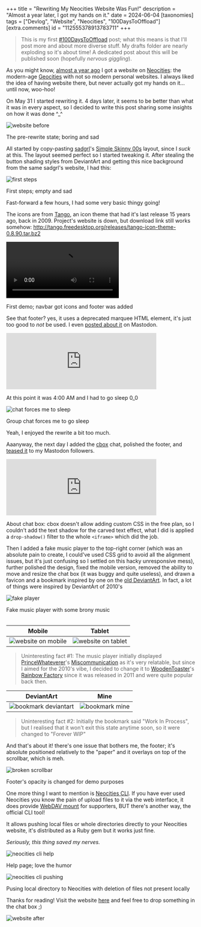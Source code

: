 +++
title = "Rewriting My Neocities Website Was Fun!"
description = "Almost a year later, I got my hands on it."
date = 2024-06-04
[taxonomies]
tags = ["Devlog", "Website", "Neocities", "100DaysToOffload"]
[extra.comments]
id = "112555378913783711"
+++

> This is my first [#100DaysToOffload](https://100daystooffload.com) post; what this means is that I'll post more and about more diverse stuff. My drafts folder are nearly exploding so it's about time! A dedicated post about this will be published soon (hopefully _nervous giggling_).

As you might know, [almost a year ago](@/blog/site-and-blog-devlog/index.md) I got a website on [Neocities](https://neocities.org): the modern-age [Geocities](https://en.wikipedia.org/wiki/GeoCities) with not so modern personal websites. I always liked the idea of having website there, but never actually got my hands on it... until now, woo-hoo!

On May 31 I started rewriting it. 4 days later, it seems to be better than what it was in every aspect, so I decided to write this post sharing some insights on how it was done ^\_^

![website before](website-before.png)
<figcaption>The pre-rewrite state; boring and sad</figcaption>

All started by copy-pasting [sadgrl](https://goblin-heart.net/sadgrl/)'s [Simple Skinny 00s](https://codepen.io/sadness97/pen/mdXjExq) layout, since I _suck_ at this. The layout seemed perfect so I started tweaking it. After stealing the button shading styles from DeviantArt and getting this nice background from the same sadgrl's website, I had this:

![first steps](first-steps.png)
<figcaption>First steps; empty and sad</figcaption>

Fast-forward a few hours, I had some very basic thingy going!

The icons are from [Tango](https://en.wikipedia.org/wiki/Tango_Desktop_Project), an icon theme that had it's last release 15 years ago, back in 2009. Project's website is down, but download link still works somehow: <http://tango.freedesktop.org/releases/tango-icon-theme-0.8.90.tar.bz2>

<video alt="first demo" controls src="first-demo.webm"></video>
<figcaption>First demo; navbar got icons and footer was added</figcaption>

See that footer? yes, it uses a deprecated marquee HTML element, it's just too good to _not_ be used. I even [posted about it](https://vmst.io/@daudix/112532737670738850) on Mastodon.

<iframe src="https://vmst.io/@daudix/112532737670738850/embed" class="mastodon-embed" style="max-width: 100%; border: 0" width="400" allowfullscreen="allowfullscreen"></iframe><script src="https://assets.vmst.io/embed.js" async="async"></script>

At this point it was 4:00 AM and I had to go sleep 0_0

![chat forces me to sleep](chat-forces-me-to-sleep.png)
<figcaption>Group chat forces me to go sleep</figcaption>

Yeah, I enjoyed the rewrite a bit too much.

Aaanyway, the next day I added the [cbox](https://www.cbox.ws) chat, polished the footer, and [teased it](https://vmst.io/@daudix/112533590357822496) to my Mastodon followers.

<iframe src="https://vmst.io/@daudix/112533590357822496/embed" class="mastodon-embed" style="max-width: 100%; border: 0" width="400" allowfullscreen="allowfullscreen"></iframe><script src="https://assets.vmst.io/embed.js" async="async"></script>

About chat box: cbox doesn't allow adding custom CSS in the free plan, so I couldn't add the text shadow for the carved text effect, what I did is applied a `drop-shadow()` filter to the whole `<iframe>` which did the job.

Then I added a fake music player to the top-right corner (which was an absolute pain to create, I could've used CSS grid to avoid all the alignment issues, but it's just confusing so I settled on this hacky unresponsive mess), further polished the design, fixed the mobile version, removed the ability to move and resize the chat box (it was buggy and quite useless), and drawn a favicon and a bookmark inspired by one on the [old DeviantArt](https://web.archive.org/web/20131126002716/http://www.deviantart.com/). In fact, a lot of things were inspired by DeviantArt of 2010's

![fake player](fake-player.png)
<figcaption>Fake music player with some brony music</figcaption>
<br />

| Mobile                                      | Tablet                                      |
| ------------------------------------------- | ------------------------------------------- |
| ![website on mobile](website-on-mobile.png) | ![website on tablet](website-on-tablet.png) |

> Uninteresting fact #1: The music player initially displayed [PrinceWhateverer](https://www.youtube.com/@princewhateverer)'s [Miscommunication](https://www.youtube.com/watch?v=r0P67hLrFHI) as it's very relatable, but since I aimed for the 2010's vibe, I decided to change it to [WoodenToaster](https://www.youtube.com/@WoodenToaster)'s [Rainbow Factory](https://www.youtube.com/watch?v=YRx_iXgLAyw) since it was released in 2011 and were quite popular back then.

| DeviantArt                                      | Mine                                |
| ----------------------------------------------- | ----------------------------------- |
| ![bookmark deviantart](bookmark-deviantart.png) | ![bookmark mine](bookmark-mine.png) |

> Uninteresting fact #2: Initially the bookmark said "Work In Process", but I realised that it won't exit this state anytime soon, so it were changed to "Forever WIP"

And that's about it! there's one issue that bothers me, the footer; it's absolute positioned relatively to the "paper" and it overlays on top of the scrollbar, which is meh.

![broken scrollbar](broken-scrollbar.png)
<figcaption>Footer's opacity is changed for demo purposes</figcaption>

One more thing I want to mention is [Neocities CLI](https://neocities.org/cli). If you have ever used Neocities you know the pain of upload files to it via the web interface, it does provide [WebDAV mount](https://neocities.org/site_files/mount_info) for supporters, BUT there's another way, the official CLI tool!

It allows pushing local files or whole directories directly to your Neocities website, it's distributed as a Ruby gem but it works just fine.

_Seriously, this thing saved my nerves._

![neocities cli help](neocities-cli-help.png)
<figcaption>Help page; love the humor</figcaption>

![neocities cli pushing](neocities-cli-pushing.png)
<figcaption>Pusing local directory to Neocities with deletion of files not present locally</figcaption>

Thanks for reading! Visit the website [here](https://daudix.neocities.org) and feel free to drop something in the chat box ;)

![website after](website-after.png)
